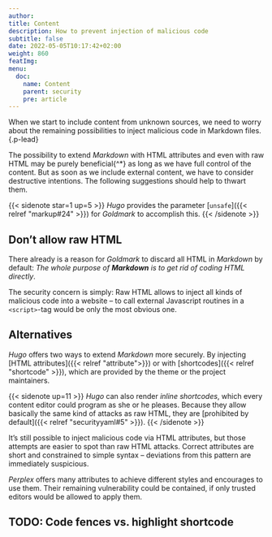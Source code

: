 ```yaml
---
author:
title: Content
description: How to prevent injection of malicious code
subtitle: false
date: 2022-05-05T10:17:42+02:00 
weight: 860
featImg:
menu:
  doc:
    name: Content
    parent: security
    pre: article
---
```


When we start to include content from unknown sources, we need to worry about the remaining possibilities to inject malicious code in Markdown files.
{.p-lead} <!--more-->

The possibility to extend _Markdown_ with HTML attributes and even with raw HTML may be purely beneficial{^\*} as long as we have full control of the content. But as soon as we include external content, we have to consider destructive intentions. The following suggestions should help to thwart them.  

{{< sidenote star=1 up=5 >}}
_Hugo_ provides the parameter [`unsafe`]({{< relref "markup#24" >}}) for _Goldmark_ to accomplish this.
{{< /sidenote >}}

## Don’t allow raw HTML

There already is a reason for _Goldmark_ to discard all HTML in _Markdown_ by default: _The whole purpose of **Markdown** is to get rid of coding HTML directly_.

The security concern is simply: Raw HTML allows to inject all kinds of malicious code into a website – to call external Javascript routines in a `<script>`-tag would be only the most obvious one.

## Alternatives

_Hugo_ offers two ways to extend _Markdown_ more securely. By injecting [HTML attributes]({{< relref "attribute">}}) or with [shortcodes]({{< relref "shortcode" >}}), which are provided by the theme or the project maintainers.

{{< sidenote up=11 >}}
_Hugo_ can also render _inline shortcodes_, which every content editor could program as she or he pleases. Because they allow basically the same kind of attacks as raw HTML, they are [prohibited by default]({{< relref "securityyaml#5" >}}).
{{< /sidenote >}}

It’s still possible to inject malicious code via HTML attributes, but those attempts are easier to spot than raw HTML attacks. Correct attributes are short and constrained to simple syntax – deviations from this pattern are immediately suspicious.

_Perplex_ offers many attributes to achieve different styles and encourages to use them. Their remaining vulnerability could be contained, if only trusted editors would be allowed to apply them.

## TODO: Code fences vs. highlight shortcode
